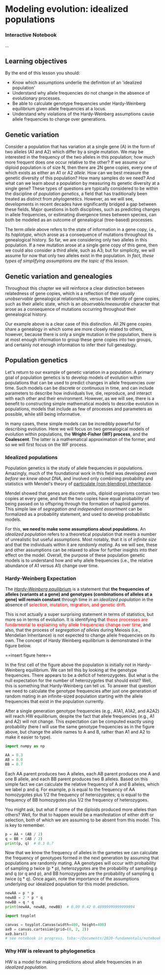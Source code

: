 

# Modeling evolution: idealized populations


### Interactive Notebook
...


## Learning objectives
By the end of this lesson you should:

- Know which assumptions underlie the definition of an 'idealized population'
- Understand why allele frequencies do not change in the absence of evolutionary processes.
- Be able to calculate genotype frequencies under Hardy-Weinberg equilibrium given allele frequencies at a locus.
- Understand why violations of the Hardy-Weinberg assumptions cause allele frequencies to change over generations.


## Genetic variation
Consider a population that has variation at a single gene (A) in the form
of two alleles (A1 and A2) which differ by a single mutation. We may be 
interested in the frequency of the two alleles in this population; how 
much more frequent does one occur relative to the other? If we assume our
diploid population is of size N, then there are 2N gene copies, every one 
of which exists as either an A1 or A2 *allele*. How can we best measure 
the genetic diversity of this population? How many samples do we need? And 
what can we learn about a population by measuring its genetic diversity at 
a single gene? These types of questions are typically considered to be 
within the discipline of *population genetics*, a field that has traditionally
been treated as distinct from *phylogenetics*. However, as we will see, 
developments in recent decades have significantly bridged a gap between
these fields. Major questions in both disciplines, such as predicting
changes in allele frequencies, or estimating divergence times between 
species, can both be modeled as an outcome of genealogical (tree-based)
processes.

The term *allele* above refers to the state of information in a gene 
copy, i.e., its *haplotype*, which arose as a consequence of mutations 
throughout its genealogical history. So far, we are considering only
two alleles in this population. If a new mutation arose at a single 
gene copy of this gene, then we could also consider a third allele, 
such as A3; but for simplicity, we will assume for now that only 
two alleles exist in the population. *In fact, these types of 
simplifying assumptions are the topic of this lesson.*

## Genetic variation and genealogies
Throughout this chapter we will reinforce a clear distinction between 
relatedness of gene copies, which is a reflection of their 
*usually unobservable* genealogical relationships, versus the 
identity of gene copies, such as their allelic state, which is an 
*observable/measurable* character that arose as a consequence of 
mutations occurring throughout their genealogical history.
<!-- and which can be used to infer their genealogy.  -->

Our example above is a clear case of this distinction. All 2N gene copies
share a genealogy in which some are more closely related to others, however,
because there is only a single mutation in the population, there is at most 
enough information to group these gene copies into two groups, and certainly
not enough information to infer their full genealogy. <!-- This topic will 
be reinforced in the coming chapters through the use of coalescent 
simulation software. -->

## Population genetics
Let's return to our example of genetic variation in a population. A primary
goal of population genetics is to develop models of evolution within
populations that can be used to predict changes in allele frequencies 
over time. Such models can be discrete or continuous in time, and can 
include parameters to describe how individuals live, die, reproduce, and 
interact with each other and their environment. However, as we will see,
there is a benefit to constructing simple mathematical models to describe
evolution in populations, models that include as few of processes and 
parameters as possible, while still being informative. 

In many cases, these simple models can be incredibly powerful for 
describing evolution. Here we will focus on two genealogical models
of evolution within populations, the **Wright-Fisher (WF) process**, and 
the **Coalescent**. The latter is a mathematical approximation of the
former, and so we will first focus on the WF process. 

<!-- The connection 
between these simple "bean bag" models of population genetics, and 
-->




<!--  
### Model assumptions
Before proceeding to the topic of coalescent models and simulation 
techniques, however, it is important to understand fundamental assumptions
underlying these models. For example, 
 -->

### Idealized populations
Population genetics is the study of allele frequencies in populations. 
Amazingly, much of the foundational work in this field was developed 
*even before we knew about DNA*, and involved only combining probability
and statistics with Mendel's theory of [particulate (non-blending) 
inheritance](https://en.wikipedia.org/wiki/Mendelian_inheritance). 

Mendel showed that genes are discrete units, diploid organisms contain 
two copies at every gene, and that the two copies have equal probability 
of being passed on to offspring through the formation of haploid gametes. 
This simple law of *segregation and independent assortment* can be 
formalized as a probability statement, and used to develop probabilistic 
models.

For this, **we need to make some assumptions about populations.** 
An *idealized population* refers to a theoretical population that meets 
a number of unrealistic but useful assumptions. Most notably, that it is 
of *infinite size* and that the individuals within it are *randomly mating*.
As we will see, these and other assumptions can be relaxed to allow for 
further insights into their effect on the model. Overall, the purpose of
these population genetic models is to understand how and why allele 
frequencies (i.e., the relative abundance of A1 versus A1) change 
over time.


### Hardy-Weinberg Expectation
The [*Hardy-Weinberg* equilibrium](https://en.wikipedia.org/wiki/Hardy%E2%80%93Weinberg_principle) is a statement that **the frequencies of 
alleles (variants at a gene) and genotypes (combinations of alleles at a 
gene) will remain constant** through time in an *idealized population* 
in the absence of <span style="color:red">selection, mutation, migration, 
and genetic drift.</span> 

This is not actually a super surprising statement in terms of statistics, 
but more so in terms of evolution. It is identifying that 
<span style="color:red">these processes are fundamental to explaining why 
allele frequencies change over time</span>, and also, that the process of 
*segregation of alleles* during Meiosis (i.e., Mendelian Inheritance) is 
not expected to change allele frequencies on its own. 
The concept of Hardy Weinberg equilibrium is demonstrated in the figure below.

==insert figure here==

<!-- <img src=https://eaton-lab.org/slides/fundamentals2019/session-9-popgen/data/hardy-weinberg.png style="width:60%"> -->

In the first cell of the figure above the population is initially not in 
Hardy-Weinberg equilibrium. We can tell this by looking at the genotype 
frequencies. There appears to be a deficit of heterozygotes. But what is the 
null expectation for the number of heterozygotes that should exist? Well, this
is something that Hardy-Weinberg can tell us. To answer that question we need
to calculate the genotype frequencies after just one generation of random 
mating in an infinite-sized population starting with the allele frequencies
that exist in the population currently.

After a single generation genotype frequencies (e.g., A1A1, A1A2, and A2A2) 
will reach HW equilibrium, despite the fact that allele frequencies (e.g., 
A1 and A2) will not change. This expectation can be computed exactly using 
probability (here I will use the same genotype frequencies as in the figure 
above, but change the allele names to A and B, rather than A1 and A2 to make 
it easier to type).

```python
import numpy as np
```

```python title="initial diploid genotype frequencies"
AA = 0.3
AB = 0.0
BB = 0.7
```

Each AA parent produces two A alleles, each AB parent produces one A and 
one B allele, and each BB parent produces two B alleles. Based on this 
simple fact we can calculate the relative frequency of A and B alleles, 
which we label p and q. For example, p is equal to the frequency of AA 
homozygotes plus 1/2 the frequency of heterozygotes; q is equal to the 
frequency of BB homozygotes plus 1/2 the frequency of heterozygoes.

You might ask, but what if some of the diploids produced more alleles than
others? Well, for that to happen would be a manifestation of either drift 
or selection, both of which we are assuming to be absent from this model. 
This is key to remember.


```python title="haploid gametes generated by diploids (given model assumptions)"
p = AA + (AB / 2)
q = BB + (AB / 2)
print(p, q)  # 0.3 0.7
```

Now that we know the frequency of alleles in the gametes we can calculate 
the frequency of genotypes formed in the next generation by assuming that 
populations are randomly mating. AA genotypes will occur with probability 
of sampling p twice (p * p), heterozygotes are the probability of sampling 
p and q (or q and p), and BB homozygotes are the probability of sampling q 
twice (q * q). Once again, note the importance of the assumptions underlying
our idealized population for this model prediction.
<!-- HW expectation: `p**2 + 2pq + q**2 = 1` -->

```python title="Genotype frequencies of *next* generation of diploids."
newAA = p * p
newAB = 2 * p * q
newBB = q * q
print(newAA, newAB, newBB)  # 0.09 0.42 0.48999999999999994
```


```python title="Generate bar plots."
import toyplot

canvas = toyplot.Canvas(width=400, height=400)
ax0 = canvas.cartesian(grid=(0, 2, 2))
ax0.bars()
# see notebook in progress. tuba:~/Documents/2020-fundamentals/notebooks
```









### Why HW is relevant to phylogenetics
HW is a model for making predictions about allele frequencies in an
*idealized population*. 
